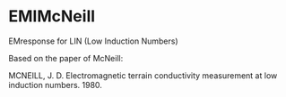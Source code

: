 # EMIMcNeill
EMresponse for LIN (Low Induction Numbers)

Based on the paper of McNeill:

MCNEILL, J. D. Electromagnetic terrain conductivity measurement at low induction numbers. 1980.
